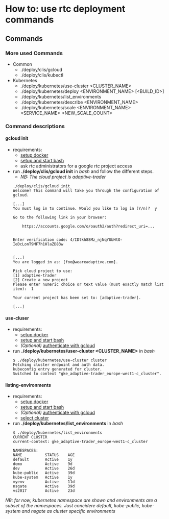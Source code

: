 # How to: use rtc deployment commands
## Commands
### More used Commands
- Common
    - ./deploy/clis/gcloud
    - ./deploy/clis/kubectl
- Kubernetes
    - ./deploy/kubernetes/use-cluster <CLUSTER_NAME>
    - ./deploy/kubernetes/deploy <ENVIRONMENT_NAME> [<BUILD_ID>]
    - ./deploy/kubernetes/list_environments
    - ./deploy/kubernetes/describe <ENVIRONMENT_NAME>
    - ./deploy/kubernetes/scale <ENVIRONMENT_NAME> <SERVICE_NAME> <NEW_SCALE_COUNT>
### Command descriptions
#### gcloud init
- requirements:
    - [setup docker][docker-setup]
    - [setup and start bash][bash-setup]
    - ask rtc administrators for a google rtc project access
- run **./deploy/clis/gcloud init** in *bash* and follow the different steps.
    - *NB: The cloud project is adaptive-trader*
    ```
    ./deploy/clis/gcloud init
    Welcome! This command will take you through the configuration of gcloud.

    [...]
    You must log in to continue. Would you like to log in (Y/n)?  y

    Go to the following link in your browser:

        https://accounts.google.com/o/oauth2/auth?redirect_uri=...


    Enter verification code: 4/IDtkh88Mz_njNqYUbHtO-IeDcLonT9MF7h1HlaZD83w


    [...]
    You are logged in as: [foo@weareadaptive.com].

    Pick cloud project to use:
    [1] adaptive-trader
    [2] Create a new project
    Please enter numeric choice or text value (must exactly match list
    item):  1

    Your current project has been set to: [adaptive-trader].

    [...]
    ```

#### use-cluser
- requirements:
    - [setup docker][docker-setup]
    - [setup and start bash][bash-setup]
    - *(Optional)* [authenticate with gcloud][gcloud-init]
- run **./deploy/kubernetes/user-cluster <CLUSTER_NAME>** in *bash*
    ```
    $ ./deploy/kubernetes/use-cluster cluster
    Fetching cluster endpoint and auth data.
    kubeconfig entry generated for cluster.
    Switched to context "gke_adaptive-trader_europe-west1-c_cluster".
    ```

#### listing-environments
- requirements:
    - [setup docker][docker-setup]
    - [setup and start bash][bash-setup]
    - *(Optional)* [authenticate with gcloud][gcloud-init]
    - [select cluster][use-cluster]
- run **./deploy/kubernetes/list_environments** in *bash*
    ```
    $ ./deploy/kubernetes/list_environments
    CURRENT CLUSTER
    current-context: gke_adaptive-trader_europe-west1-c_cluster

    NAMESPACES:
    NAME          STATUS    AGE
    default       Active    1y
    demo          Active    9d
    dev           Active    26d
    kube-public   Active    39d
    kube-system   Active    1y
    myenv         Active    11d
    nsgate        Active    39d
    vs2017        Active    23d
    ```
*NB: for now, kubernetes namespace are shown and environments are a subset of the namespaces. Just concidere default, kube-public, kube-system and nsgate as cluster specific environments*

[bash-setup]: ./bash-setup.md
[docker-setup]: ./docker-setup.md
[use-cluster]: ./rtc-deployment-cli.md#use-cluster
[gcloud-init]: ./gcloud-init.md
